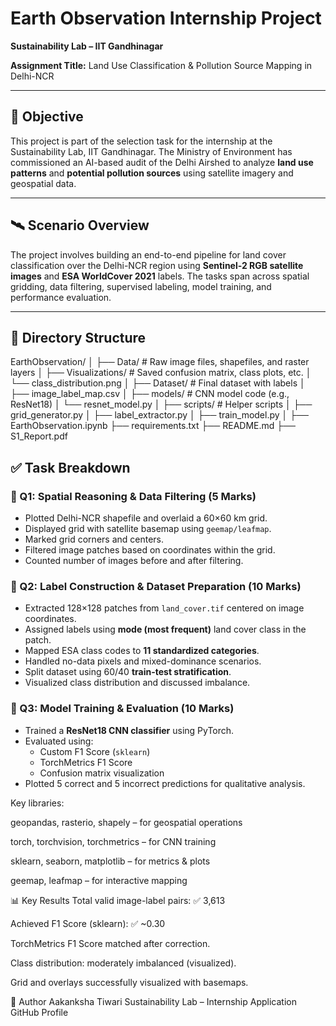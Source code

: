 # Earth Observation Internship Project  
**Sustainability Lab – IIT Gandhinagar**  

**Assignment Title:** Land Use Classification & Pollution Source Mapping in Delhi-NCR  

---

## 📌 Objective

This project is part of the selection task for the internship at the Sustainability Lab, IIT Gandhinagar. The Ministry of Environment has commissioned an AI-based audit of the Delhi Airshed to analyze **land use patterns** and **potential pollution sources** using satellite imagery and geospatial data.

---

## 🛰️ Scenario Overview

The project involves building an end-to-end pipeline for land cover classification over the Delhi-NCR region using **Sentinel-2 RGB satellite images** and **ESA WorldCover 2021** labels. The tasks span across spatial gridding, data filtering, supervised labeling, model training, and performance evaluation.

---

## 📂 Directory Structure


EarthObservation/
│
├── Data/ # Raw image files, shapefiles, and raster layers
│
├── Visualizations/ # Saved confusion matrix, class plots, etc.
│ └── class_distribution.png
│
├── Dataset/ # Final dataset with labels
│ ├── image_label_map.csv
│
├── models/ # CNN model code (e.g., ResNet18)
│ └── resnet_model.py
│
├── scripts/ # Helper scripts
│ ├── grid_generator.py
│ ├── label_extractor.py
│ ├── train_model.py
│
├── EarthObservation.ipynb 
├── requirements.txt 
├── README.md 
├── S1_Report.pdf


## ✅ Task Breakdown

### 📍 Q1: Spatial Reasoning & Data Filtering (5 Marks)
- Plotted Delhi-NCR shapefile and overlaid a 60×60 km grid.
- Displayed grid with satellite basemap using `geemap/leafmap`.
- Marked grid corners and centers.
- Filtered image patches based on coordinates within the grid.
- Counted number of images before and after filtering.

### 📍 Q2: Label Construction & Dataset Preparation (10 Marks)
- Extracted 128×128 patches from `land_cover.tif` centered on image coordinates.
- Assigned labels using **mode (most frequent)** land cover class in the patch.
- Mapped ESA class codes to **11 standardized categories**.
- Handled no-data pixels and mixed-dominance scenarios.
- Split dataset using 60/40 **train-test stratification**.
- Visualized class distribution and discussed imbalance.

### 📍 Q3: Model Training & Evaluation (10 Marks)
- Trained a **ResNet18 CNN classifier** using PyTorch.
- Evaluated using:
  - Custom F1 Score (`sklearn`)
  - TorchMetrics F1 Score
  - Confusion matrix visualization
- Plotted 5 correct and 5 incorrect predictions for qualitative analysis.

Key libraries:

geopandas, rasterio, shapely – for geospatial operations

torch, torchvision, torchmetrics – for CNN training

sklearn, seaborn, matplotlib – for metrics & plots

geemap, leafmap – for interactive mapping

📊 Key Results
Total valid image-label pairs: ✅ 3,613

Achieved F1 Score (sklearn): ✅ ~0.30

TorchMetrics F1 Score matched after correction.

Class distribution: moderately imbalanced (visualized).

Grid and overlays successfully visualized with basemaps.

📌 Author
Aakanksha Tiwari
Sustainability Lab – Internship Application
GitHub Profile

